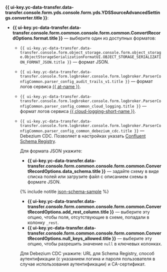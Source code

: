 **{{ ui-key.yc-data-transfer.data-transfer.console.form.yds.console.form.yds.YDSSourceAdvancedSettings.converter.title }}**:

   * **{{ ui-key.yc-data-transfer.data-transfer.console.form.common.console.form.common.ConvertRecordOptions.format.title }}** — выберите один из доступных форматов:
       * `{{ ui-key.yc-data-transfer.data-transfer.console.form.object_storage.console.form.object_storage.ObjectStorageSerializationFormatUI.OBJECT_STORAGE_SERIALIZATION_FORMAT_JSON.title }}` — формат JSON.
       * `{{ ui-key.yc-data-transfer.data-transfer.console.form.logbroker.console.form.logbroker.ParserConfigCommon.parser_config_audit_trails_v1.title }}` — формат логов сервиса [{{ at-name }}](../../../../audit-trails/).
       * `{{ ui-key.yc-data-transfer.data-transfer.console.form.logbroker.console.form.logbroker.ParserConfigCommon.parser_config_common_cloud_logging.title }}` — формат логов сервиса [{{ cloud-logging-short-name }}](../../../../logging).
       * `{{ ui-key.yc-data-transfer.data-transfer.console.form.logbroker.console.form.logbroker.ParserConfigCommon.parser_config_common_debezium_cdc.title }}` — Debezium CDC. Позволяет в настройках указать [Confluent Schema Registry](https://docs.confluent.io/platform/current/schema-registry/index.html). 
        
          Для формата JSON укажите: 

           * **{{ ui-key.yc-data-transfer.data-transfer.console.form.common.console.form.common.ConvertRecordOptions.data_schema.title }}** — задайте схему в виде списка полей или загрузите файл с описанием схемы в формате JSON.
            
           {% include notitle [json-schema-sample](../../common/ui/json-schema-sample.md) %}

           * **{{ ui-key.yc-data-transfer.data-transfer.console.form.common.console.form.common.ConvertRecordOptions.add_rest_column.title }}** — выберите эту опцию, чтобы поля, отсутствующие в схеме, попадали в колонку `_rest`.
           * **{{ ui-key.yc-data-transfer.data-transfer.console.form.common.console.form.common.ConvertRecordOptions.null_keys_allowed.title }}** — выберите эту опцию, чтобы разрешить значение `null` в ключевых колонках.

           Для Debezium CDC укажите: URL для Schema Registry, способ аутентификации (с указанием логина и пароля пользователя в случае использования аутентификации) и CA-сертификат. 